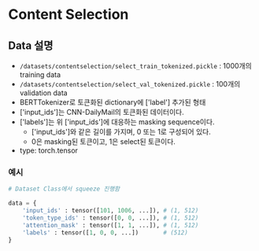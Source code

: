 # Content Selection

## Data 설명
- ```/datasets/contentselection/select_train_tokenized.pickle``` : 1000개의 training data
- ```/datasets/contentselection/select_val_tokenized.pickle``` : 100개의 validation data
- BERTTokenizer로 토큰화된 dictionary에 ['label'] 추가된 형태
- ['input_ids']는 CNN-DailyMail의 토큰화된 데이터이다.
- ['labels']는 위 ['input_ids']에 대응하는 masking sequence이다.
  - ['input_ids']와 같은 길이를 가지며, 0 또는 1로 구성되어 있다.
  - 0은 masking된 토큰이고, 1은 select된 토큰이다.
- type: torch.tensor

### 예시
```python
# Dataset Class에서 squeeze 진행함

data = {
    'input_ids' : tensor([101, 1006, ...]), # (1, 512)
    'token_type_ids' : tensor([0, 0, ...]), # (1, 512)
    'attention_mask' : tensor([1, 1, ...]), # (1, 512)
    'labels' : tensor([1, 0, 0, ...])       # (512)
}
```


<!-- ## TODO
- [x] label 생성 코드 짜기(preprocessing.py)
- [x] 기존 Dataset 대신 원본 src, tgt으로 content selection 진행 (UNK토큰때문)
- [x] Content Selector 학습을 위한 데이터를 따로 pickle로 저장하기
- [x] BERT Classifier 붙이기 -->
